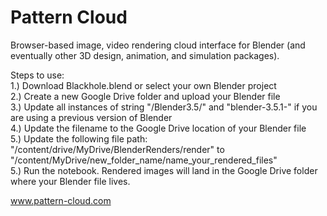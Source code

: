 # Pattern Cloud
Browser-based image, video rendering cloud interface for Blender (and eventually other 3D design, animation, and simulation packages). 

Steps to use:\
1.) Download Blackhole.blend or select your own Blender project\
2.) Create a new Google Drive folder and upload your Blender file\
3.) Update all instances of string "/Blender3.5/" and "blender-3.5.1-" if you are using a previous version of Blender\
4.) Update the filename to the Google Drive location of your Blender file\
5.) Update  the following file path: "/content/drive/MyDrive/BlenderRenders/render" to "/content/MyDrive/new_folder_name/name_your_rendered_files"\
5.) Run the notebook. Rendered images will land in the Google Drive folder where your Blender file lives.

www.pattern-cloud.com
